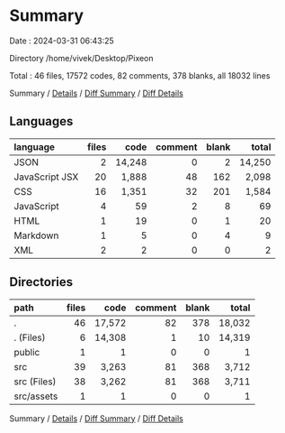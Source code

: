 # Summary

Date : 2024-03-31 06:43:25

Directory /home/vivek/Desktop/Pixeon

Total : 46 files,  17572 codes, 82 comments, 378 blanks, all 18032 lines

Summary / [Details](details.md) / [Diff Summary](diff.md) / [Diff Details](diff-details.md)

## Languages
| language | files | code | comment | blank | total |
| :--- | ---: | ---: | ---: | ---: | ---: |
| JSON | 2 | 14,248 | 0 | 2 | 14,250 |
| JavaScript JSX | 20 | 1,888 | 48 | 162 | 2,098 |
| CSS | 16 | 1,351 | 32 | 201 | 1,584 |
| JavaScript | 4 | 59 | 2 | 8 | 69 |
| HTML | 1 | 19 | 0 | 1 | 20 |
| Markdown | 1 | 5 | 0 | 4 | 9 |
| XML | 2 | 2 | 0 | 0 | 2 |

## Directories
| path | files | code | comment | blank | total |
| :--- | ---: | ---: | ---: | ---: | ---: |
| . | 46 | 17,572 | 82 | 378 | 18,032 |
| . (Files) | 6 | 14,308 | 1 | 10 | 14,319 |
| public | 1 | 1 | 0 | 0 | 1 |
| src | 39 | 3,263 | 81 | 368 | 3,712 |
| src (Files) | 38 | 3,262 | 81 | 368 | 3,711 |
| src/assets | 1 | 1 | 0 | 0 | 1 |

Summary / [Details](details.md) / [Diff Summary](diff.md) / [Diff Details](diff-details.md)